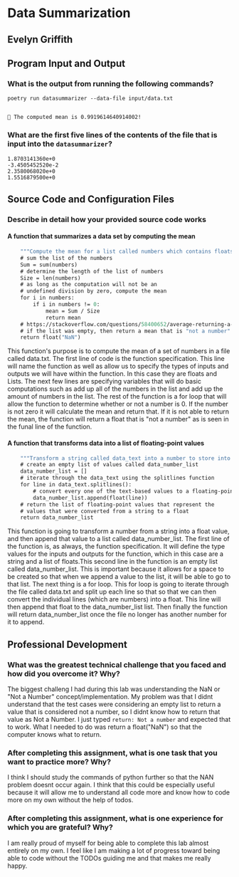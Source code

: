 # Data Summarization

## Evelyn Griffith

## Program Input and Output

### What is the output from running the following commands?

`poetry run datasummarizer --data-file input/data.txt`

```🔬 The data file contains 100 data values in it! Let's get summarizing!

🧮 The computed mean is 0.9919614640914002!
```

### What are the first five lines of the contents of the file that is input into the `datasummarizer`?

```2.5169521900e+0
1.8703141360e+0
-3.4505452520e-2
2.3580068020e+0
1.5516879500e+0
```

## Source Code and Configuration Files

### Describe in detail how your provided source code works

#### A function that summarizes a data set by computing the mean

```def compute_mean(numbers: List[float]) -> float:
    """Compute the mean for a list called numbers which contains floats."""
    # sum the list of the numbers
    Sum = sum(numbers)
    # determine the length of the list of numbers
    Size = len(numbers)
    # as long as the computation will not be an
    # undefined division by zero, compute the mean
    for i in numbers:
        if i in numbers != 0:
            mean = Sum / Size
            return mean
    # https://stackoverflow.com/questions/58400652/average-returning-a-value-even-when-list-is-empty
    # if the list was empty, then return a mean that is "not a number"
    return float("NaN")
```

This function's purpose is to compute the mean of a set of numbers in a file called data.txt. The first line of code is the function specification. This line will name the function as well as allow us to specify the types of inputs and outputs we will have within the function. In this case they are floats and Lists. The next few lines are specifying variables that will do basic computations such as add up all of the numbers in the list and add up the amount of numbers in the list. The rest of the function is a for loop that will allow the function to determine whether or not a number is 0. If the number is not zero it will calculate the mean and return that. If it is not able to return the mean, the function will return a float that is "not a number" as is seen in the funal line of the function.

#### A function that transforms data into a list of floating-point values

```def transform_string_to_number_list(data_text: str) -> List[float]:
    """Transform a string called data_text into a number to store into a list as a float."""
    # create an empty list of values called data_number_list
    data_number_list = []
    # iterate through the data_text using the splitlines function
    for line in data_text.splitlines():
        # convert every one of the text-based values to a floating-point value
        data_number_list.append(float(line))
    # return the list of floating-point values that represent the
    # values that were converted from a string to a float
    return data_number_list
```

This function is going to transform a number from a string into a float value, and then append that value to a list called data_number_list. The first line of the function is, as always, the function specification. It will define the type values for the inputs and outputs for the function, which in this case are a string and a list of floats.This second line in the function is an empty list called data_number_list. This is important because it allows for a space to be created so that when we append a value to the list, it will be able to go to that list. The next thing is a for loop. This for loop is going to iterate through the file called data.txt and split up each line so that so that we can then convert the individual lines (which are numbers) into a float. This line will then append that float to the data_number_list list. Then finally the function will return data_number_list once the file no longer has another number for it to append.

## Professional Development

### What was the greatest technical challenge that you faced and how did you overcome it? Why?

The biggest challeng I had during this lab was understanding the NaN or "Not a Number" concept/implementation. My problem was that I didnt understand that the test cases were considering an empty list to return a value that is considered not a number, so I didnt know how to return that value as Not a Number. I just typed `return: Not a number` and expected that to work. What I needed to do was return a float("NaN") so that the computer knows what to return.

### After completing this assignment, what is one task that you want to practice more? Why?

I think I should study the commands of python further so that the NAN problem doesnt occur again. I think that this could be especially useful because it will allow me to understand all code more and know how to code more on my own without the help of todos.

### After completing this assignment, what is one experience for which you are grateful? Why?

I am really proud of myself for being able to complete this lab almost entirely on my own. I feel like I am making a lot of progress toward being able to code without the TODOs guiding me and that makes me really happy.
